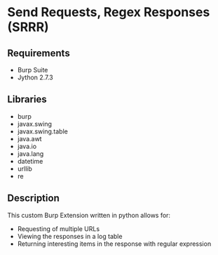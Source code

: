 # Send Requests, Regex Responses (SRRR)
        
## Requirements

- Burp Suite
- Jython 2.7.3

## Libraries

- burp
- javax.swing
- javax.swing.table
- java.awt
- java.io
- java.lang
- datetime
- urllib
- re

## Description

This custom Burp Extension written in python allows for:
- Requesting of multiple URLs
- Viewing the responses in a log table
- Returning interesting items in the response with regular expression
